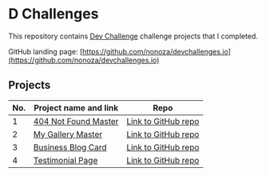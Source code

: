 # D Challenges

This repository contains [Dev Challenge](https://devchallenges.io/) challenge projects that I completed.



GitHub landing page: [https://github.com/nonoza/devchallenges.io](https://github.com/nonoza/devchallenges.io)

## Projects

| No. | Project name and link                                                                             | Repo |
| --- | ------------------------------------------------------------------------------------------------- | ---- |
| 1   | [404 Not Found Master](https://nonoza.github.io/devchallenges.io/404-not-found-master/)         | [Link to GitHub repo](https://github.com/nonoza/devchallenges.io/tree/main/404-not-found-master) |
| 2   | [My Gallery Master](https://nonoza.github.io/devchallenges.io/my-gallery-master/)         | [Link to GitHub repo](https://github.com/nonoza/devchallenges.io/tree/main/my-gallery-master/) |
| 3   | [Business Blog Card](https://nonoza.github.io/devchallenges.io/Business%20Blog%20Card/)         | [Link to GitHub repo](https://github.com/nonoza/devchallenges.io/tree/main/Business%20Blog%20Card) |
| 4  | [Testimonial Page](https://nonoza.github.io/devchallenges.io/testimonial-page/)         | [Link to GitHub repo](https://github.com/nonoza/devchallenges.io/tree/main/testimonial-page) |
